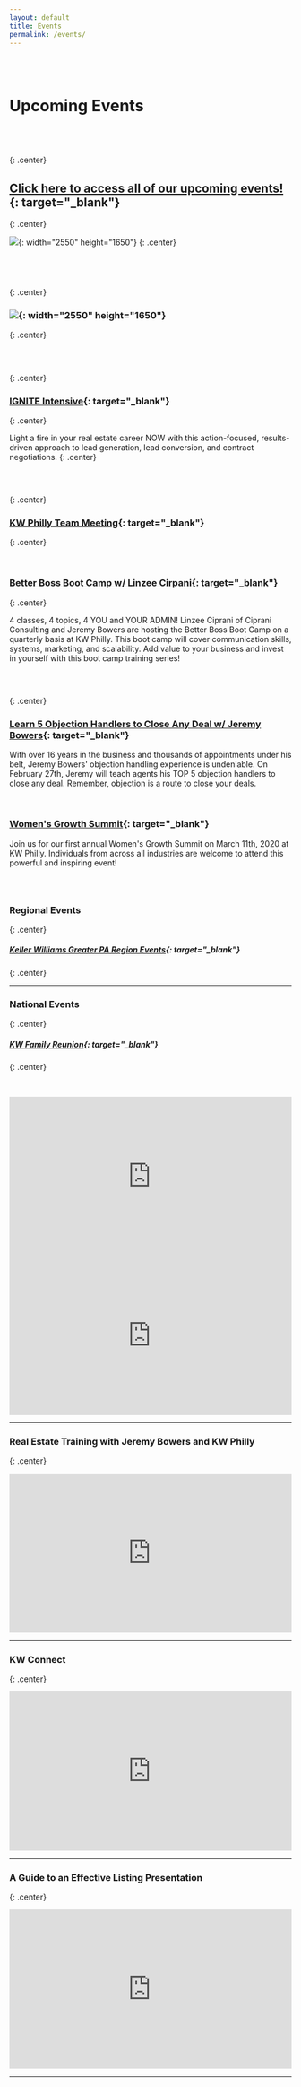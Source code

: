 ```yaml
---
layout: default
title: Events
permalink: /events/
---
```


<br>&nbsp;

<script type="text/javascript">
						var bannersnack_embed = {"hash":"bxmaxeeap","width":1920,"height":1080,"t":1560458358,"userId":39203611,"responsive":true,"type":"html5"};
					</script>

# Upcoming Events

## &nbsp;
{: .center}

## [Click here to access all of our upcoming events\!](https://www.eventbrite.com/o/kw-philly-18045594071){: target="_blank"}
{: .center}

![](/uploads/february-calendar.jpg){: width="2550" height="1650"}
{: .center}

## &nbsp;
{: .center}

### ![](/uploads/february-2020-kw-philly-calendar.jpg){: width="2550" height="1650"}
{: .center}

### &nbsp;
{: .center}

### [IGNITE Intensive](https://www.eventbrite.com/e/ignite-intensive-skills-to-spark-a-real-estate-career-tickets-91906168825){: target="_blank"}
{: .center}

Light a fire in your real estate career NOW with this action-focused, results-driven approach to lead generation, lead conversion, and contract negotiations.
{: .center}

### &nbsp;
{: .center}

### [KW Philly Team Meeting](https://february-team-meeting.eventbrite.com){: target="_blank"}
{: .center}

&nbsp;

### [Better Boss Boot Camp w/ Linzee Cirpani](https://better-boss-boot-camp.eventbrite.com){: target="_blank"}
{: .center}

4 classes, 4 topics, 4 YOU and YOUR ADMIN\! Linzee Ciprani of Ciprani Consulting and Jeremy Bowers are hosting the Better Boss Boot Camp on a quarterly basis at KW Philly. This boot camp will cover communication skills, systems, marketing, and scalability. Add value to your business and invest in yourself with this boot camp training series\!

### &nbsp;
{: .center}

### [Learn 5 Objection Handlers to Close Any Deal w/ Jeremy Bowers](https://5-objection-handlers.eventbrite.com){: target="_blank"}

With over 16 years in the business and thousands of appointments under his belt, Jeremy Bowers' objection handling experience is undeniable. On February 27th, Jeremy will teach agents his TOP 5 objection handlers to close any deal. Remember, objection is a route to close your deals.&nbsp;

&nbsp;

### [Women's Growth Summit](https://womens-growth-summit-2020.eventbrite.com){: target="_blank"}

Join us for our first annual Women's Growth Summit on March 11th, 2020 at KW Philly. Individuals from across all industries are welcome to attend this powerful and inspiring event\!

### &nbsp;

### Regional Events
{: .center}

##### [Keller Williams Greater PA Region Events](https://www.eventbrite.com/o/keller-williams-greater-pa-region-pa-southern-nj-de-4004241849){: target="_blank"}
{: .center}

---

### National Events
{: .center}

##### [KW Family Reunion](https://familyreunion.kw.com){: target="_blank"}
{: .center}

&nbsp;

<div class="fluid-vids" style="width: 100%; position: relative; padding-top: 56.25%;"><iframe width="100%" height="100%" src="https://www.youtube.com/embed/6Y4TxIuRo-M" frameborder="0" allow="accelerometer; autoplay; encrypted-media; gyroscope; picture-in-picture" allowfullscreen="" style="position: absolute; top: 0px; left: 0px;"></iframe></div>

<div class="fluid-vids" style="width: 100%; position: relative; padding-top: 56.25%;"><iframe width="100%" height="100%" src="https://www.youtube.com/embed/q2rnvAOHPzc" frameborder="0" allow="accelerometer; autoplay; encrypted-media; gyroscope; picture-in-picture" allowfullscreen="" style="position: absolute; top: 0px; left: 0px;"></iframe></div>

---

### Real Estate Training with Jeremy Bowers and KW Philly
{: .center}

<div class="fluid-vids" style="width: 100%; position: relative; padding-top: 56.25%;"><iframe width="100%" height="100%" src="https://www.youtube.com/embed/jRzduzaheek" frameborder="0" allow="accelerometer; autoplay; encrypted-media; gyroscope; picture-in-picture" allowfullscreen="" style="position: absolute; top: 0px; left: 0px;"></iframe></div>

---

### KW Connect
{: .center}

<div class="fluid-vids" style="width: 100%; position: relative; padding-top: 56.25%;"><iframe width="100%" height="100%" src="https://www.youtube.com/embed/CZbv9z0hz3E" frameborder="0" allow="accelerometer; autoplay; encrypted-media; gyroscope; picture-in-picture" allowfullscreen="" style="position: absolute; top: 0px; left: 0px;"></iframe></div>

---

### A Guide to an Effective Listing Presentation
{: .center}

<div class="fluid-vids" style="width: 100%; position: relative; padding-top: 56.25%;"><iframe width="100%" height="100%" src="https://www.youtube.com/embed/OtkOEB6cSPU" frameborder="0" allow="accelerometer; autoplay; encrypted-media; gyroscope; picture-in-picture" allowfullscreen="" style="position: absolute; top: 0px; left: 0px;"></iframe></div>

---